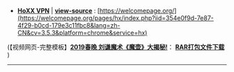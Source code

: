 

- [**HoXX VPN**](https://taoste.github.io/Hello-World/github/welcomepage.org/index.html)  |  [**view-source**](index.html) : [https://welcomepage.org/](https://welcomepage.org/pages/hx/index.php?iid=354e0f9d-7e87-4f29-b0cd-179e3c11fbc8&lang=zh-CN&cv=3.5.3&platform=chrome&service=hx)

(【视频网页-完整模板】[**2019春晚 刘谦魔术《魔壶》大揭秘!**](https://go.choong.net/s/2019/0204/)：
[**RAR打包文件下载**](https://raw.githubusercontent.com/inchoong/v/master/%E3%80%90%E8%A7%86%E9%A2%91%E7%BD%91%E9%A1%B5-%E5%AE%8C%E6%95%B4%E6%A8%A1%E6%9D%BF%E3%80%91.rar) )


-------
